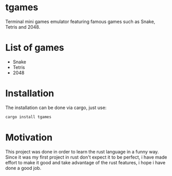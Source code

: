 # tgames
Terminal mini games emulator featuring famous games such as Snake, Tetris and 2048.

# List of games
- Snake
- Tetris
- 2048

# Installation
The installation can be done via cargo, just use:
````bash
cargo install tgames
``````
# Motivation 
This project was done in order to learn the rust language in a funny way. Since 
it was my first project in rust don't expect it to be perfect, i have made effort
to make it good and take advantage of the rust features, i hope i have done a good
job.
